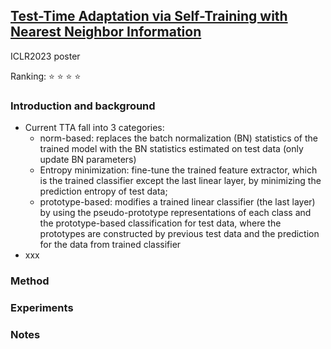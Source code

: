 
## [Test-Time Adaptation via Self-Training with Nearest Neighbor Information](https://openreview.net/forum?id=EzLtB4M1SbM)

ICLR2023 poster

Ranking: :star: :star: :star: :star:

### Introduction and background
- Current TTA fall into 3 categories:
  - norm-based: replaces the batch normalization (BN) statistics of the trained
model with the BN statistics estimated on test data (only update BN parameters)
  - Entropy minimization: fine-tune the trained feature extractor, which is the trained classifier except the last linear layer, by minimizing the prediction entropy of test data;
  - prototype-based: modifies a trained linear classifier (the last layer) by using the pseudo-prototype representations of each class and the prototype-based classification for test data, where the prototypes are constructed by previous test data and the prediction for the data from trained classifier
- xxx

### Method

### Experiments

### Notes
